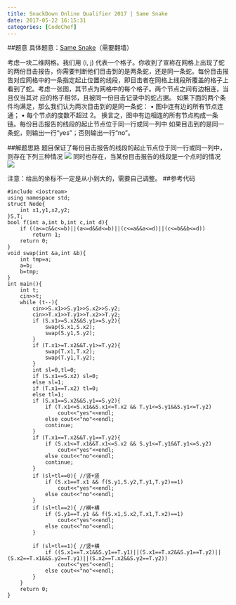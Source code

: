 ```yaml
---
title: SnackDown Online Qualifier 2017 | Same Snake
date: 2017-05-22 16:15:31
categories: [CodeChef]
---
```

##题意
具体题意：[Same Snake](https://s3.amazonaws.com/codechef_shared/download/translated/SNCKQL17/mandarin/SAMESNAK.pdf)（需要翻墙）

考虑一块二维网格。我们用 (i, j) 代表一个格子。你收到了宣称在网格上出现了蛇的两份目击报告，你需要判断他们目击到的是两条蛇，还是同一条蛇。每份目击报告对应网格中的一条指定起止位置的线段，即目击者在网格上线段所覆盖的格子上看到了蛇。考虑一张图，其节点为网格中的每个格子。两个节点之间有边相连，当且仅当其对
应的格子相邻，且被同一份目击记录中的蛇占据。
如果下面的两个条件均满足，那么我们认为两次目击到的是同一条蛇：
• 图中连有边的所有节点连通；
• 每个节点的度数不超过 2。
换言之，图中有边相连的所有节点构成一条链。每份目击报告的线段的起止节点位于同一行或同一列中
如果目击到的是同一条蛇，则输出一行“yes”；否则输出一行“no”。

##解题思路
题目保证了每份目击报告的线段的起止节点位于同一行或同一列中，则存在下列三种情况
![](http://7xwian.com1.z0.glb.clouddn.com/QQ%E6%88%AA%E5%9B%BE20170522161024.png)
同时也存在，当某份目击报告的线段是一个点时的情况
![](http://7xwian.com1.z0.glb.clouddn.com/QQ%E6%88%AA%E5%9B%BE20170522161326.png)

注意：给出的坐标不一定是从小到大的，需要自己调整。
##参考代码
```
#include <iostream>
using namespace std;
struct Node{
	int x1,y1,x2,y2;
}S,T;
bool f(int a,int b,int c,int d){
	if ((a<=c&&c<=b)||(a<=d&&d<=b)||(c<=a&&a<=d)||(c<=b&&b<=d))
		return 1;
	return 0;
}
void swap(int &a,int &b){
	int tmp=a;
	a=b;
	b=tmp;
}
int main(){
	int t;
	cin>>t;
	while (t--){
		cin>>S.x1>>S.y1>>S.x2>>S.y2;
		cin>>T.x1>>T.y1>>T.x2>>T.y2;
		if (S.x1>=S.x2&&S.y1>=S.y2){
			swap(S.x1,S.x2);
			swap(S.y1,S.y2);
		}
		if (T.x1>=T.x2&&T.y1>=T.y2){
			swap(T.x1,T.x2);
			swap(T.y1,T.y2);
		}
		int sl=0,tl=0;
		if (S.x1==S.x2) sl=0;
		else sl=1;
		if (T.x1==T.x2) tl=0;
		else tl=1;
		if (S.x1==S.x2&&S.y1==S.y2){
			if (T.x1<=S.x1&&S.x1<=T.x2 && T.y1<=S.y1&&S.y1<=T.y2)
				cout<<"yes"<<endl;
			else cout<<"no"<<endl;
			continue;
		}
		if (T.x1==T.x2&&T.y1==T.y2){
			if (S.x1<=T.x1&&T.x1<=S.x2 && S.y1<=T.y1&&T.y1<=S.y2)
				cout<<"yes"<<endl;
			else cout<<"no"<<endl;
			continue;
		}
		if (sl+tl==0){ //竖+竖
			if (S.x1==T.x1 && f(S.y1,S.y2,T.y1,T.y2)==1)
				cout<<"yes"<<endl;
			else cout<<"no"<<endl;
		}
		if (sl+tl==2){ //横+横
			if (S.y1==T.y1 && f(S.x1,S.x2,T.x1,T.x2)==1)
				cout<<"yes"<<endl;
			else cout<<"no"<<endl;
		}

		if (sl+tl==1){ //竖+横
			if ((S.x1==T.x1&&S.y1==T.y1)||(S.x1==T.x2&&S.y1==T.y2)||(S.x2==T.x1&&S.y2==T.y1)||(S.x2==T.x2&&S.y2==T.y2))
				cout<<"yes"<<endl;
			else cout<<"no"<<endl;
		}
	}
	return 0;
}
```